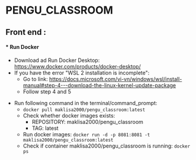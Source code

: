 # PENGU_CLASSROOM

## Front end : 

#### * Run Docker 
- Download ad Run Docker Desktop: https://www.docker.com/products/docker-desktop/
- If you have the error "WSL 2 installation is incomplete":
  * Go to link: https://docs.microsoft.com/vi-vn/windows/wsl/install-manual#step-4---download-the-linux-kernel-update-package
  * Follow step 4 and 5
* Run following command in the terminal/command_prompt: 
  * ``docker pull maklisa2000/pengu_classroom:latest``
  * Check whether docker images exists: 
    * REPOSITORY: maklisa2000/pengu_classroom
    * TAG: latest
  * Run docker images: ``docker run -d -p 8081:8081 -t maklisa2000/pengu_classroom:latest``
  * Check if container maklisa2000/pengu_classroom is running: ``docker ps``